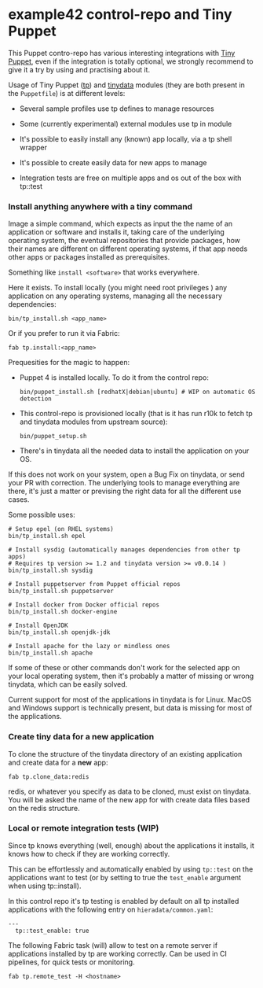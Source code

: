 # example42 control-repo and Tiny Puppet

This Puppet contro-repo has various interesting integrations with [Tiny Puppet](http://tiny-puppet.com), even if the integration is totally optional, we strongly recommend to give it a try by using and practising about it.

Usage of Tiny Puppet ([tp](https://github.com/example42/puppet-tp)) and [tinydata](https://github.com/example42/tinydaya) modules (they are both present in the ```Puppetfile```) is at different levels:

  - Several sample profiles use tp defines to manage resources

  - Some (currently experimental) external modules use tp in module

  - It's possible to easily install any (known) app locally, via a tp shell wrapper

  - It's possible to create easily data for new apps to manage

  - Integration tests are free on multiple apps and os  out of the box with tp::test


### Install anything anywhere with a tiny command

Image a simple command, which expects as input the the name of an application or software and installs it, taking care of the underlying operating system, the eventual repositories that provide packages, how their names are different on different operating systems, if that app needs other apps or packages installed as prerequisites.

Something like ```install <software>``` that works everywhere.

Here it exists. To install locally (you might need root privileges ) any application on any operating systems, managing all the necessary dependencies:

    bin/tp_install.sh <app_name>

Or if you prefer to run it via Fabric:
 
    fab tp.install:<app_name>

Prequesities for the magic to happen:

  - Puppet 4 is installed locally. To do it from the control repo:

        bin/puppet_install.sh [redhatX|debian|ubuntu] # WIP on automatic OS detection 

  - This control-repo is provisioned locally (that is it has run r10k to fetch tp and tinydata modules from upstream source):

        bin/puppet_setup.sh

  - There's in tinydata all the needed data to install the application on your OS.

If this does not work on your system, open a Bug Fix on tinydata, or send your PR with correction. The underlying tools to manage everything are there, it's just a matter or prevising the right data for all the different use cases.

Some possible uses:

    # Setup epel (on RHEL systems)
    bin/tp_install.sh epel

    # Install sysdig (automatically manages dependencies from other tp apps)
    # Requires tp version >= 1.2 and tinydata version >= v0.0.14 )
    bin/tp_install.sh sysdig
 
    # Install puppetserver from Puppet official repos
    bin/tp_install.sh puppetserver

    # Install docker from Docker official repos
    bin/tp_install.sh docker-engine

    # Install OpenJDK
    bin/tp_install.sh openjdk-jdk

    # Install apache for the lazy or mindless ones
    bin/tp_install.sh apache

If some of these or other commands don't work for the selected app on your local operating system, then it's probably a matter of missing or wrong tinydata, which can be easily solved.

Current support for most of the applications in tinydata is for Linux. MacOS and Windows support is technically present, but data is missing for most of the applications.


### Create tiny data for a new application

To clone the structure of the tinydata directory of an existing application and create data for a **new** app:

    fab tp.clone_data:redis

redis, or whatever you specify as data to be cloned, must exist on tinydata. You will be asked the name of the new app for with create data files based on the redis structure.

### Local or remote integration tests (WIP)

Since tp knows everything (well, enough) about the applications it installs, it knows how to check if they are working correctly.

This can be effortlessly and automatically enabled by using ```tp::test``` on the applications want to test (or by setting to true the ```test_enable``` argument when using tp::install).

In this control repo it's tp testing is enabled by default on all tp installed applications with the following entry on ```hieradata/common.yaml```:

    ---
      tp::test_enable: true

The following Fabric task (will) allow to test on a remote server if applications installed by tp are working correctly. Can be used in CI pipelines, for quick tests or monitoring.

    fab tp.remote_test -H <hostname>


